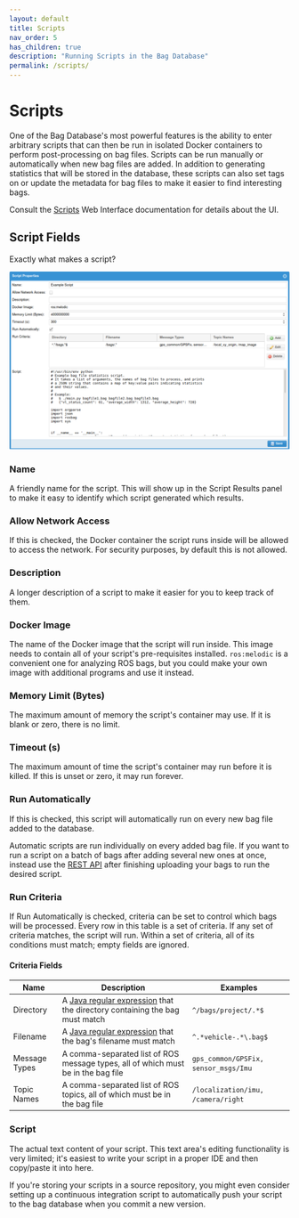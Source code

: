 ```yaml
---
layout: default
title: Scripts
nav_order: 5
has_children: true
description: "Running Scripts in the Bag Database"
permalink: /scripts/
---
```


# Scripts

One of the Bag Database's most powerful features is the ability to enter arbitrary scripts
that can then be run in isolated Docker containers to perform post-processing on bag files.
Scripts can be run manually or automatically when new bag files are added.
In addition to generating statistics that will be stored in the database, these scripts can also
set tags on or update the metadata for bag files to make it easier to find interesting bags.

Consult the [Scripts](../web-interface/scripts) Web Interface documentation for details about
the UI.

## Script Fields

Exactly what makes a script?

![Script Properties](../assets/images/script_properties.png)

### Name

A friendly name for the script.  This will show up in the Script Results panel to make it easy
to identify which script generated which results.

### Allow Network Access

If this is checked, the Docker container the script runs inside will be allowed to access the
network.  For security purposes, by default this is not allowed.

### Description

A longer description of a script to make it easier for you to keep track of them.

### Docker Image

The name of the Docker image that the script will run inside.  This image needs to contain
all of your script's pre-requisites installed.  `ros:melodic` is a convenient one for analyzing
ROS bags, but you could make your own image with additional programs and use it instead.

### Memory Limit (Bytes)

The maximum amount of memory the script's container may use.  If it is blank or zero, there
is no limit.

### Timeout (s)

The maximum amount of time the script's container may run before it is killed.  If this is unset
or zero, it may run forever.

### Run Automatically

If this is checked, this script will automatically run on every new bag file added to the database.

Automatic scripts are run individually on every added bag file.  If you want to run a script on a batch of
bags after adding several new ones at once, instead use the [REST API](../rest-api) after 
finishing uploading your bags to run the desired script.

### Run Criteria

If Run Automatically is checked, criteria can be set to control which bags will be processed.
Every row in this table is a set of criteria.  If any set of criteria matches,
the script will run.  Within a set of criteria, all of its conditions must match;
empty fields are ignored.

#### Criteria Fields

| Name | Description | Examples |
| ---- | ----------- | -------- |
| Directory | A [Java regular expression](https://docs.oracle.com/en/java/javase/11/docs/api/java.base/java/util/regex/Pattern.html) that the directory containing the bag must match | `^/bags/project/.*$` |
| Filename | A [Java regular expression](https://docs.oracle.com/en/java/javase/11/docs/api/java.base/java/util/regex/Pattern.html) that the bag's filename must match | `^.*vehicle-.*\.bag$` |
| Message Types | A comma-separated list of ROS message types, all of which must be in the bag file | `gps_common/GPSFix, sensor_msgs/Imu` |
| Topic Names | A comma-separated list of ROS topics, all of which must be in the bag file | `/localization/imu, /camera/right` |

### Script

The actual text content of your script.  This text area's editing functionality is very limited;
it's easiest to write your script in a proper IDE and then copy/paste it into here.

If you're storing your scripts in a source repository, you might even consider setting up a
continuous integration script to automatically push your script to the bag database when you
commit a new version.
